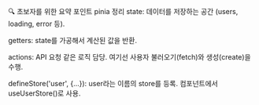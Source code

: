 🔍 초보자를 위한 요약 포인트
pinia 정리 
state: 데이터를 저장하는 공간 (users, loading, error 등).

getters: state를 가공해서 계산된 값을 반환.

actions: API 요청 같은 로직 담당. 여기선 사용자 불러오기(fetch)와 생성(create)을 수행.

defineStore('user', {...}): user라는 이름의 store를 등록. 컴포넌트에서 useUserStore()로 사용.